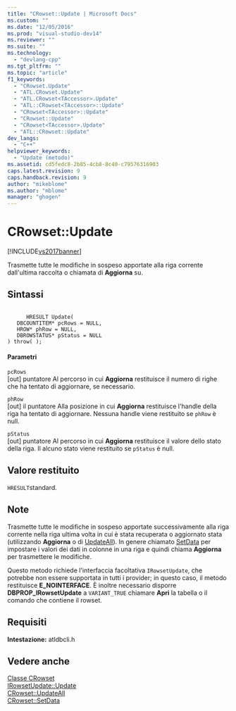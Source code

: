 ```yaml
---
title: "CRowset::Update | Microsoft Docs"
ms.custom: ""
ms.date: "12/05/2016"
ms.prod: "visual-studio-dev14"
ms.reviewer: ""
ms.suite: ""
ms.technology: 
  - "devlang-cpp"
ms.tgt_pltfrm: ""
ms.topic: "article"
f1_keywords: 
  - "CRowset.Update"
  - "ATL.CRowset.Update"
  - "ATL.CRowset<TAccessor>.Update"
  - "ATL::CRowset<TAccessor>::Update"
  - "CRowset<TAccessor>::Update"
  - "CRowset::Update"
  - "CRowset<TAccessor>.Update"
  - "ATL::CRowset::Update"
dev_langs: 
  - "C++"
helpviewer_keywords: 
  - "Update (metodo)"
ms.assetid: cd5fedc8-2b85-4cb8-8c40-c79576316903
caps.latest.revision: 9
caps.handback.revision: 9
author: "mikeblome"
ms.author: "mblome"
manager: "ghogen"
---
```

# CRowset::Update
[!INCLUDE[vs2017banner](../../assembler/inline/includes/vs2017banner.md)]

Trasmette tutte le modifiche in sospeso apportate alla riga corrente dall'ultima raccolta o chiamata di **Aggiorna** su.  
  
## Sintassi  
  
```  
  
      HRESULT Update(   
   DBCOUNTITEM* pcRows = NULL,   
   HROW* phRow = NULL,   
   DBROWSTATUS* pStatus = NULL    
) throw( );  
```  
  
#### Parametri  
 `pcRows`  
 \[out\] puntatore Al percorso in cui **Aggiorna** restituisce il numero di righe che ha tentato di aggiornare, se necessario.  
  
 `phRow`  
 \[out\] il puntatore Alla posizione in cui **Aggiorna** restituisce l'handle della riga ha tentato di aggiornare.  Nessuna handle viene restituito se `phRow` è null.  
  
 `pStatus`  
 \[out\] puntatore Al percorso in cui **Aggiorna** restituisce il valore dello stato della riga.  Il alcuno stato viene restituito se `pStatus` è null.  
  
## Valore restituito  
 `HRESULT`standard.  
  
## Note  
 Trasmette tutte le modifiche in sospeso apportate successivamente alla riga corrente nella riga ultima volta in cui è stata recuperata o aggiornato stata \(utilizzando **Aggiorna** o di [UpdateAll](../../data/oledb/crowset-updateall.md)\).  In genere chiamato [SetData](../../data/oledb/crowset-setdata.md) per impostare i valori dei dati in colonne in una riga e quindi chiama **Aggiorna** per trasmettere le modifiche.  
  
 Questo metodo richiede l'interfaccia facoltativa `IRowsetUpdate`, che potrebbe non essere supportata in tutti i provider; in questo caso, il metodo restituisce **E\_NOINTERFACE**.  È inoltre necessario disporre **DBPROP\_IRowsetUpdate** a `VARIANT_TRUE` chiamare **Apri** la tabella o il comando che contiene il rowset.  
  
## Requisiti  
 **Intestazione:** atldbcli.h  
  
## Vedere anche  
 [Classe CRowset](../../data/oledb/crowset-class.md)   
 [IRowsetUpdate::Update](https://msdn.microsoft.com/en-us/library/ms719709.aspx)   
 [CRowset::UpdateAll](../../data/oledb/crowset-updateall.md)   
 [CRowset::SetData](../../data/oledb/crowset-setdata.md)
